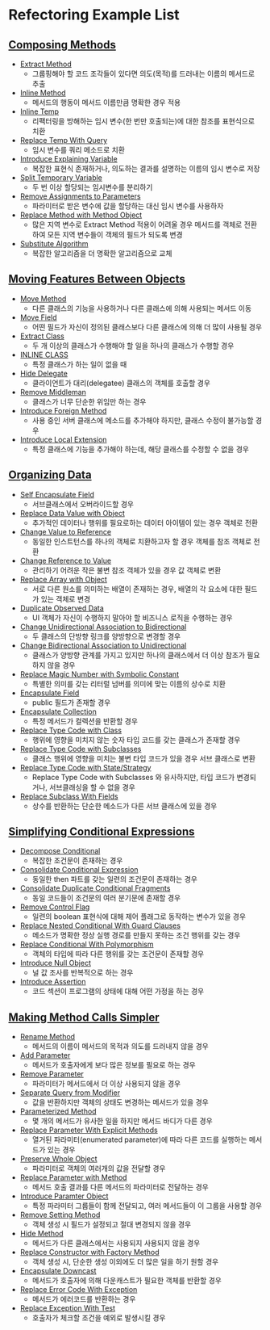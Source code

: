# Refectoring Example List

## [Composing Methods](https://github.com/jihunparkme/blog/blob/main/contents/11/refectoring/06.Composing-Methods.md#composing-methods)

- [Extract Method](https://github.com/jihunparkme/blog/blob/main/contents/11/refectoring/06.Composing-Methods.md#extract-method)
  - 그룹핑해야 할 코드 조각들이 있다면 의도(목적)를 드러내는 이름의 메서드로 추출
- [Inline Method](https://github.com/jihunparkme/blog/blob/main/contents/11/refectoring/06.Composing-Methods.md#inline-method)
  - 메서드의 행동이 메서드 이름만큼 명확한 경우 적용
- [Inline Temp](https://github.com/jihunparkme/blog/blob/main/contents/11/refectoring/06.Composing-Methods.md#inline-temp)
  - 리팩터링을 방해하는 임시 변수(한 번만 호출되는)에 대한 참조를 표현식으로 치환
- [Replace Temp With Query](https://github.com/jihunparkme/blog/blob/main/contents/11/refectoring/06.Composing-Methods.md#replace-temp-with-query)
  - 임시 변수를 쿼리 메소드로 치환
- [Introduce Explaining Variable](https://github.com/jihunparkme/blog/blob/main/contents/11/refectoring/06.Composing-Methods.md#introduce-explaining-variable)
  - 복잡한 표현식 존재하거나, 의도하는 결과를 설명하는 이름의 임시 변수로 저장
- [Split Temporary Variable](https://github.com/jihunparkme/blog/blob/main/contents/11/refectoring/06.Composing-Methods.md#split-temporary-variable)
  - 두 번 이상 할당되는 임시변수를 분리하기
- [Remove Assignments to Parameters](https://github.com/jihunparkme/blog/blob/main/contents/11/refectoring/06.Composing-Methods.md#remove-assignments-to-parameters)
  - 파라미터로 받은 변수에 값을 할당하는 대신 임시 변수를 사용하자
- [Replace Method with Method Object](https://github.com/jihunparkme/blog/blob/main/contents/11/refectoring/06.Composing-Methods.md#replace-method-with-method-object)
  - 많은 지역 변수로 Extract Method 적용이 어려울 경우 메서드를 객체로 전환하여 모든 지역 변수들이 객체의 필드가 되도록 변경
- [Substitute Algorithm](https://github.com/jihunparkme/blog/blob/main/contents/11/refectoring/06.Composing-Methods.md#substitute-algorithm)
  - 복잡한 알고리즘을 더 명확한 알고리즘으로 교체

## [Moving Features Between Objects](https://github.com/jihunparkme/blog/blob/main/contents/11/refectoring/07.Moving-Features-Between-Objects.md#moving-features-between-objects)

- [Move Method](https://github.com/jihunparkme/blog/blob/main/contents/11/refectoring/07.Moving-Features-Between-Objects.md#move-method)
  - 다른 클래스의 기능을 사용하거나 다른 클래스에 의해 사용되는 메서드 이동
- [Move Field](https://github.com/jihunparkme/blog/blob/main/contents/11/refectoring/07.Moving-Features-Between-Objects.md#move-field)
  - 어떤 필드가 자신이 정의된 클래스보다 다른 클래스에 의해 더 많이 사용될 경우
- [Extract Class](https://github.com/jihunparkme/blog/blob/main/contents/11/refectoring/07.Moving-Features-Between-Objects.md#extract-class)
  - 두 개 이상의 클래스가 수행해야 할 일을 하나의 클래스가 수행할 경우
- [INLINE CLASS](https://github.com/jihunparkme/blog/blob/main/contents/11/refectoring/07.Moving-Features-Between-Objects.md#inline-class)
  - 특정 클래스가 하는 일이 없을 때
- [Hide Delegate](https://github.com/jihunparkme/blog/blob/main/contents/11/refectoring/07.Moving-Features-Between-Objects.md#hide-delegate)
  - 클라이언트가 대리(delegatee) 클래스의 객체를 호출할 경우
- [Remove Middleman](https://github.com/jihunparkme/blog/blob/main/contents/11/refectoring/07.Moving-Features-Between-Objects.md#remove-middleman)
  - 클래스가 너무 단순한 위임만 하는 경우
- [Introduce Foreign Method](https://github.com/jihunparkme/blog/blob/main/contents/11/refectoring/07.Moving-Features-Between-Objects.md#introduce-foreign-method)
  - 사용 중인 서버 클래스에 메소드를 추가해야 하지만, 클래스 수정이 불가능할 경우
- [Introduce Local Extension](https://github.com/jihunparkme/blog/blob/main/contents/11/refectoring/07.Moving-Features-Between-Objects.md#introduce-local-extension)
  - 특정 클래스에 기능을 추가해야 하는데, 해당 클래스를 수정할 수 없을 경우

## [Organizing Data](https://github.com/jihunparkme/blog/blob/main/contents/11/refectoring/08.Organizing-Data.md#organizing-data)

- [Self Encapsulate Field](https://github.com/jihunparkme/blog/blob/main/contents/11/refectoring/08.Organizing-Data.md#self-encapsulate-field)
  - 서브클래스에서 오버라이드할 경우
- [Replace Data Value with Object](https://github.com/jihunparkme/blog/blob/main/contents/11/refectoring/08.Organizing-Data.md#replace-data-value-with-object)
  - 추가적인 데이터나 행위를 필요로하는 데이터 아이템이 있는 경우 객체로 전환
- [Change Value to Reference](https://github.com/jihunparkme/blog/blob/main/contents/11/refectoring/08.Organizing-Data.md#change-value-to-reference)
  - 동일한 인스트턴스를 하나의 객체로 치환하고자 할 경우 객체를 참조 객체로 전환
- [Change Reference to Value](https://github.com/jihunparkme/blog/blob/main/contents/11/refectoring/08.Organizing-Data.md#change-reference-to-value)
  - 관리하기 어려운 작은 불변 참조 객체가 있을 경우 값 객체로 변환
- [Replace Array with Object](https://github.com/jihunparkme/blog/blob/main/contents/11/refectoring/08.Organizing-Data.md#replace-array-with-object)
  - 서로 다른 원소를 의미하는 배열이 존재하는 경우, 배열의 각 요소에 대한 필드가 있는 객체로 변경
- [Duplicate Observed Data](https://github.com/jihunparkme/blog/blob/main/contents/11/refectoring/08.Organizing-Data.md#duplicate-observed-data)
  - UI 객체가 자신이 수행하지 말아야 할 비즈니스 로직을 수행하는 경우
- [Change Unidirectional Association to Bidirectional](https://github.com/jihunparkme/blog/blob/main/contents/11/refectoring/08.Organizing-Data.md#change-unidirectional-association-to-bidirectional)
  - 두 클래스의 단방향 링크를 양방향으로 변경할 경우
- [Change Bidirectional Association to Unidirectional](https://github.com/jihunparkme/blog/blob/main/contents/11/refectoring/08.Organizing-Data.md#change-bidirectional-association-to-unidirectional)
  - 클래스가 양방향 관계를 가지고 있지만 하나의 클래스에서 더 이상 참조가 필요하지 않을 경우
- [Replace Magic Number with Symbolic Constant](https://github.com/jihunparkme/blog/blob/main/contents/11/refectoring/08.Organizing-Data.md#replace-magic-number-with-symbolic-constant)
  - 특별한 의미를 갖는 리터럴 넘버를 의미에 맞는 이름의 상수로 치환
- [Encapsulate Field](https://github.com/jihunparkme/blog/blob/main/contents/11/refectoring/08.Organizing-Data.md#encapsulate-field)
  - public 필드가 존재할 경우
- [Encapsulate Collection](https://github.com/jihunparkme/blog/blob/main/contents/11/refectoring/08.Organizing-Data.md#encapsulate-collection)
  - 특정 메서드가 컬렉션을 반환할 경우
- [Replace Type Code with Class](https://github.com/jihunparkme/blog/blob/main/contents/11/refectoring/08.Organizing-Data.md#replace-type-code-with-class)
  - 행위에 영향을 미치지 않는 숫자 타입 코드를 갖는 클래스가 존재할 경우
- [Replace Type Code with Subclasses](https://github.com/jihunparkme/blog/blob/main/contents/11/refectoring/08.Organizing-Data.md#replace-type-code-with-subclasses)
  - 클래스 행위에 영향을 미치는 불변 타입 코드가 있을 경우 서브 클래스로 변환
- [Replace Type Code with State/Strategy](https://github.com/jihunparkme/blog/blob/main/contents/11/refectoring/08.Organizing-Data.md#replace-type-code-with-statestrategy)
  - Replace Type Code with Subclasses 와 유사하지만, 타입 코드가 변경되거나, 서브클래싱을 할 수 없을 경우
- [Replace Subclass With Fields](https://github.com/jihunparkme/blog/blob/main/contents/11/refectoring/08.Organizing-Data.md#replace-subclass-with-fields)
  - 상수를 반환하는 단순한 메소드가 다른 서브 클래스에 있을 경우

## [Simplifying Conditional Expressions](https://github.com/jihunparkme/blog/blob/main/contents/11/refectoring/09.Simplifying-Conditional-Expressions.md#simplifying-conditional-expressions)

- [Decompose Conditional](https://github.com/jihunparkme/blog/blob/main/contents/11/refectoring/09.Simplifying-Conditional-Expressions.md#decompose-conditional)
  - 복잡한 조건문이 존재하는 경우
- [Consolidate Conditional Expression](https://github.com/jihunparkme/blog/blob/main/contents/11/refectoring/09.Simplifying-Conditional-Expressions.md#consolidate-conditional-expression)
  - 동일한 then 파트를 갖는 일련의 조건문이 존재하는 경우
- [Consolidate Duplicate Conditional Fragments](https://github.com/jihunparkme/blog/blob/main/contents/11/refectoring/09.Simplifying-Conditional-Expressions.md#consolidate-duplicate-conditional-fragments)
  - 동일 코드들이 조건문의 여러 분기문에 존재할 경우
- [Remove Control Flag](https://github.com/jihunparkme/blog/blob/main/contents/11/refectoring/09.Simplifying-Conditional-Expressions.md#remove-control-flag)
  - 일련의 boolean 표현식에 대해 제어 플래그로 동작하는 변수가 있을 경우
- [Replace Nested Conditional With Guard Clauses](https://github.com/jihunparkme/blog/blob/main/contents/11/refectoring/09.Simplifying-Conditional-Expressions.md#replace-nested-conditional-with-guard-clauses)
  - 메소드가 명확한 정상 실행 경로를 만들지 못하는 조건 행위를 갖는 경우
- [Replace Conditional With Polymorphism](https://github.com/jihunparkme/blog/blob/main/contents/11/refectoring/09.Simplifying-Conditional-Expressions.md#replace-conditional-with-polymorphism)
  - 객체의 타입에 따라 다른 행위를 갖는 조건문이 존재할 경우
- [Introduce Null Object](https://github.com/jihunparkme/blog/blob/main/contents/11/refectoring/09.Simplifying-Conditional-Expressions.md#introduce-null-object)
  - 널 값 조사를 반복적으로 하는 경우
- [Introduce Assertion](https://github.com/jihunparkme/blog/blob/main/contents/11/refectoring/09.Simplifying-Conditional-Expressions.md#introduce-assertion)
  - 코드 섹션이 프로그램의 상태에 대해 어떤 가정을 하는 경우

## [Making Method Calls Simpler](https://github.com/jihunparkme/blog/blob/main/contents/11/refectoring/10.Making-Method-Calls-Simpler.md#making-method-calls-simpler)

- [Rename Method](https://github.com/jihunparkme/blog/blob/main/contents/11/refectoring/10.Making-Method-Calls-Simpler.md#rename-method)
  - 메서드의 이름이 메서드의 목적과 의도를 드러내지 않을 경우
- [Add Parameter](https://github.com/jihunparkme/blog/blob/main/contents/11/refectoring/10.Making-Method-Calls-Simpler.md#add-parameter)
  - 메서드가 호출자에게 보다 많은 정보를 필요로 하는 경우
- [Remove Parameter](https://github.com/jihunparkme/blog/blob/main/contents/11/refectoring/10.Making-Method-Calls-Simpler.md#remove-parameter)
  - 파라미터가 메서드에서 더 이상 사용되지 않을 경우
- [Separate Query from Modifier](https://github.com/jihunparkme/blog/blob/main/contents/11/refectoring/10.Making-Method-Calls-Simpler.md#separate-query-from-modifier)
  - 값을 반환하지만 객체의 상태도 변경하는 메서드가 있을 경우
- [Parameterized Method](https://github.com/jihunparkme/blog/blob/main/contents/11/refectoring/10.Making-Method-Calls-Simpler.md#parameterized-method)
  - 몇 개의 메서드가 유사한 일을 하지만 메서드 바디가 다른 경우
- [Replace Parameter With Explicit Methods](https://github.com/jihunparkme/blog/blob/main/contents/11/refectoring/10.Making-Method-Calls-Simpler.md#replace-parameter-with-explicit-methods)
  - 열거된 파라미터(enumerated parameter)에 따라 다른 코드를 실행하는 메서드가 있는 경우
- [Preserve Whole Object](https://github.com/jihunparkme/blog/blob/main/contents/11/refectoring/10.Making-Method-Calls-Simpler.md#preserve-whole-object)
  - 파라미터로 객체의 여러개의 값을 전달할 경우
- [Replace Parameter with Method](https://github.com/jihunparkme/blog/blob/main/contents/11/refectoring/10.Making-Method-Calls-Simpler.md#replace-parameter-with-method)
  - 메서드 호출 결과를 다른 메서드의 파라미터로 전달하는 경우
- [Introduce Paramter Object](https://github.com/jihunparkme/blog/blob/main/contents/11/refectoring/10.Making-Method-Calls-Simpler.md#introduce-paramter-object)
  - 특정 파라미터 그룹들이 함께 전달되고, 여러 메서드들이 이 그룹을 사용할 경우
- [Remove Setting Method](https://github.com/jihunparkme/blog/blob/main/contents/11/refectoring/10.Making-Method-Calls-Simpler.md#remove-setting-method)
  - 객체 생성 시 필드가 설정되고 절대 변경되지 않을 경우
- [Hide Method](https://github.com/jihunparkme/blog/blob/main/contents/11/refectoring/10.Making-Method-Calls-Simpler.md#hide-method)
  - 메서드가 다른 클래스에서는 사용되지 사용되지 않을 경우
- [Replace Constructor with Factory Method](https://github.com/jihunparkme/blog/blob/main/contents/11/refectoring/10.Making-Method-Calls-Simpler.md#replace-constructor-with-factory-method)
  - 객체 생성 시, 단순한 생성 이외에도 더 많은 일을 하기 원할 경우
- [Encapsulate Downcast](https://github.com/jihunparkme/blog/blob/main/contents/11/refectoring/10.Making-Method-Calls-Simpler.md#encapsulate-downcast)
  - 메서드가 호출자에 의해 다운캐스트가 필요한 객체를 반환할 경우
- [Replace Error Code With Exception](https://github.com/jihunparkme/blog/blob/main/contents/11/refectoring/10.Making-Method-Calls-Simpler.md#replace-error-code-with-exception)
  - 메서드가 에러코드를 반환하는 경우
- [Replace Exception With Test](https://github.com/jihunparkme/blog/blob/main/contents/11/refectoring/10.Making-Method-Calls-Simpler.md#replace-exception-with-test)
  - 호출자가 체크할 조건을 예외로 발생시킬 경우